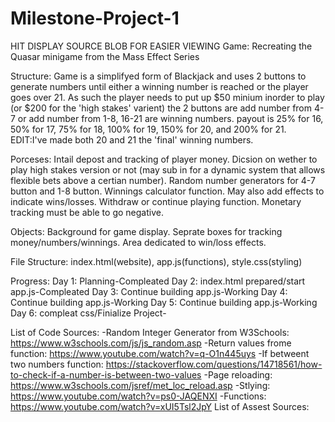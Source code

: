# Milestone-Project-1
HIT DISPLAY SOURCE BLOB FOR EASIER VIEWING
Game: Recreating the Quasar minigame from the Mass Effect Series

Structure: Game is a simplifyed form of Blackjack and uses 2 buttons to generate numbers until either a 
           winning number is reached or the player goes over 21. As such the player needs to put up $50
           minium inorder to play (or $200 for the 'high stakes' varient) the 2 buttons are add number 
           from 4-7 or add number from 1-8, 16-21 are winning numbers. payout is 25% for 16, 50% for 17,
           75% for 18, 100% for 19, 150% for 20, and 200% for 21.
           EDIT:I've made both 20 and 21 the 'final' winning numbers.
           
Porceses: Intail depost and tracking of player money. Dicsion on wether to play high stakes version or not
          (may sub in for a dynamic system that allows flexible bets above a certian number). Random number
          generators for 4-7 button and 1-8 button. Winnings calculator function. May also add effects to 
          indicate wins/losses. Withdraw or continue playing function. Monetary tracking must be able to go
          negative.
          
Objects: Background for game display. Seprate boxes for tracking money/numbers/winnings. 
         Area dedicated to win/loss effects.

File Structure: index.html(website), app.js(functions), style.css(styling)

Progress:
Day 1: Planning-Compleated
Day 2: index.html prepared/start app.js-Compleated
Day 3: Continue building app.js-Working
Day 4: Continue building app.js-Working
Day 5: Continue building app.js-Working
Day 6: compleat css/Finialize Project-

List of Code Sources:
-Random Integer Generator from W3Schools: https://www.w3schools.com/js/js_random.asp
-Return values frome function: https://www.youtube.com/watch?v=q-O1n445uys
-If betweent two numbers function: https://stackoverflow.com/questions/14718561/how-to-check-if-a-number-is-between-two-values
-Page reloading: https://www.w3schools.com/jsref/met_loc_reload.asp
-Stlying: https://www.youtube.com/watch?v=ps0-JAQENXI
-Functions: https://www.youtube.com/watch?v=xUI5Tsl2JpY
List of Assest Sources: